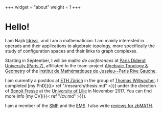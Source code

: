 +++
widget = "about"
weight = 1
+++

# Hello!

I am Najib <abbr title="My complete family name is ‘Idrissi Kaïtouni’ and it's possible to find it in some places. I prefer to use only 'Idrissi' in academic settings for simplicity and to avoid some confusions – for example, automated systems thinking that ‘Idrissi’ is my middle name and that I should be called ‘NI Kaïtouni’...).">Idrissi</abbr>, and I am a mathematician.
I am mainly interested in operads and their applications to algebraic topology, more specifically the study of configuration spaces and their links to graph complexes.

Starting in September, I will be *maître de conférences* at [Paris Diderot University (Paris 7)](https://www.univ-paris-diderot.fr), affiliated to the team-project [Algebraic Topology & Geometry](https://www.imj-prg.fr/tga/) of the [Institut de Mathématiques de Jussieu--Paris Rive Gauche](https://www.imj-prg.fr).
 
I am currently a postdoc at [ETH Zürich](https://www.ethz.ch/) in the group of [Thomas Willwacher](https://people.math.ethz.ch/~wilthoma/).
I completed [my PhD]({{< ref "/research/thesis.md" >}}) under the direction of [Benoit Fresse](https://math.univ-lille1.fr/~fresse) at the [University of Lille](https://www.univ-lille.fr) in November 2017.
You can find more info [my CV]({{< ref "/cv.md" >}}).

I am a member of the [SMF](http://smf.emath.fr/) and the [EMS](http://www.euro-math-soc.eu/).
I also write [reviews for zbMATH](https://zbmath.org/?q=rv%3Anajib%2Bidrissi).
